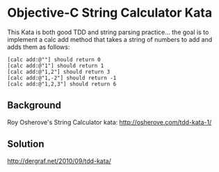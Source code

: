 Objective-C String Calculator Kata
=========================

This Kata is both good TDD and string parsing practice... the goal is to implement a calc add method that takes a string of numbers to add and adds them as follows:

    [calc add:@""] should return 0 
    [calc add:@"1"] should return 1 
    [calc add:@"1,2"] should return 3 
    [calc add:@"1,-2"] should return -1 
    [calc add:@"1,2,3"] should return 6 

Background
----------
Roy Osherove's String Calculator kata: http://osherove.com/tdd-kata-1/ 

Solution
--------
http://dergraf.net/2010/09/tdd-kata/
